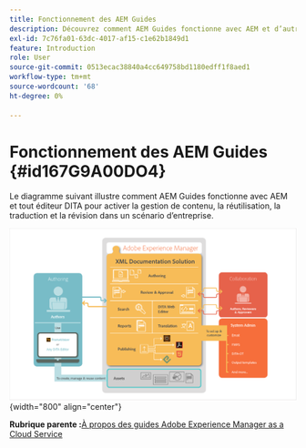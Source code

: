 ```yaml
---
title: Fonctionnement des AEM Guides
description: Découvrez comment AEM Guides fonctionne avec AEM et d’autres éditeurs DITA pour permettre la gestion de contenu, la réutilisation, la traduction et la révision dans un scénario d’entreprise.
exl-id: 7c76fa01-63dc-4017-af15-c1e62b1849d1
feature: Introduction
role: User
source-git-commit: 0513ecac38840a4cc649758bd1180edff1f8aed1
workflow-type: tm+mt
source-wordcount: '68'
ht-degree: 0%

---
```


# Fonctionnement des AEM Guides {#id167G9A00DO4}

Le diagramme suivant illustre comment AEM Guides fonctionne avec AEM et tout éditeur DITA pour activer la gestion de contenu, la réutilisation, la traduction et la révision dans un scénario d’entreprise.

![](images/xml-add-on-how-it-works.png){width="800" align="center"}


**Rubrique parente :**[&#x200B;À propos des guides Adobe Experience Manager as a Cloud Service](intro.md)

